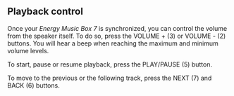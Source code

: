 ## Playback control

Once your *Energy Music Box 7* is synchronized, you can control the volume from the speaker itself. To do so, press the VOLUME + (3) or VOLUME - (2) buttons. You will hear a beep when reaching the maximum and minimum volume levels.

To start, pause or resume playback, press the PLAY/PAUSE (5) button.

To move to the previous or the following track, press the NEXT (7) and BACK (6) buttons.
